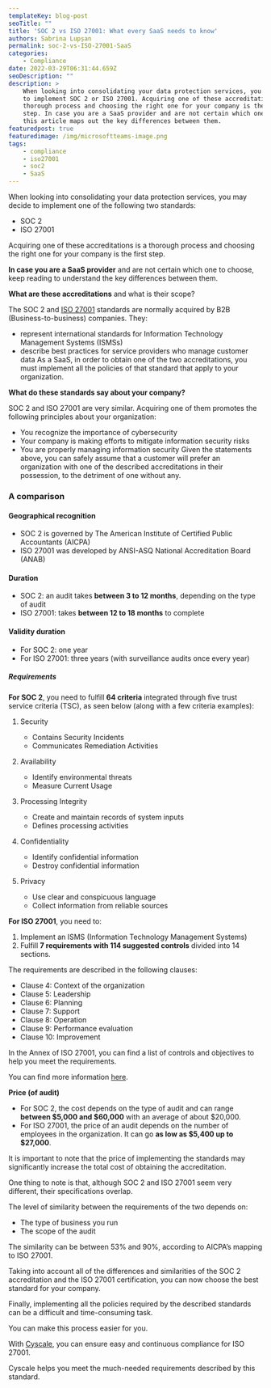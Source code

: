```yaml
---
templateKey: blog-post
seoTitle: ""
title: 'SOC 2 vs ISO 27001: What every SaaS needs to know'
authors: Sabrina Lupșan
permalink: soc-2-vs-ISO-27001-SaaS
categories:
    - Compliance
date: 2022-03-29T06:31:44.659Z
seoDescription: ""
description: >
    When looking into consolidating your data protection services, you may decide
    to implement SOC 2 or ISO 27001. Acquiring one of these accreditations is a
    thorough process and choosing the right one for your company is the first
    step. In case you are a SaaS provider and are not certain which one to choose,
    this article maps out the key differences between them.
featuredpost: true
featuredimage: /img/microsoftteams-image.png
tags:
    - compliance
    - iso27001
    - soc2
    - SaaS
---
```


When looking into consolidating your data protection services, you may decide to implement one of the following two standards:

-   SOC 2
-   ISO 27001

Acquiring one of these accreditations is a thorough process and choosing the right one for your company is the first step.

**In case you are a SaaS provider** and are not certain which one to choose, keep reading to understand the key differences between them.

**What are these accreditations** and what is their scope?

The SOC 2 and [ISO 27001](https://cyscale.com/use-cases/iso-27001-compliance/) standards are normally acquired by B2B (Business-to-business) companies.
They:

-   represent international standards for Information Technology Management Systems (ISMSs)
-   describe best practices for service providers who manage customer data
    As a SaaS, in order to obtain one of the two accreditations, you must implement all the policies of that standard that apply to your organization.

**What do these standards say about your company?**

SOC 2 and ISO 27001 are very similar.
Acquiring one of them promotes the following principles about your organization:

-   You recognize the importance of cybersecurity
-   Your company is making efforts to mitigate information security risks
-   You are properly managing information security
    Given the statements above, you can safely assume that a customer will prefer an organization with one of the described accreditations in their possession, to the detriment of one without any.

### A comparison

#### Geographical recognition

-   SOC 2 is governed by The American Institute of Certified Public Accountants (AICPA)
-   ISO 27001 was developed by ANSI-ASQ National Accreditation Board (ANAB)

#### Duration

-   SOC 2: an audit takes **between 3 to 12 months**, depending on the type of audit
-   ISO 27001: takes **between 12 to 18 months** to complete

#### Validity duration

-   For SOC 2: one year
-   For ISO 27001: three years (with surveillance audits once every year)

##### Requirements

**For SOC 2**, you need to fulfill **64 criteria** integrated through five trust service criteria (TSC), as seen below (along with a few criteria examples):

1. Security

    - Contains Security Incidents
    - Communicates Remediation Activities

2. Availability

    - Identify environmental threats
    - Measure Current Usage

3. Processing Integrity

    - Create and maintain records of system inputs
    - Defines processing activities

4. Confidentiality

    - Identify confidential information
    - Destroy confidential information

5. Privacy

    - Use clear and conspicuous language
    - Collect information from reliable sources

**For ISO 27001**, you need to:

1. Implement an ISMS (Information Technology Management Systems)
2. Fulfill **7 requirements with 114 suggested controls** divided into 14 sections.

The requirements are described in the following clauses:

-   Clause 4: Context of the organization
-   Clause 5: Leadership
-   Clause 6: Planning
-   Clause 7: Support
-   Clause 8: Operation
-   Clause 9: Performance evaluation
-   Clause 10: Improvement

In the Annex of ISO 27001, you can find a list of controls and objectives to help you meet the requirements.

You can find more information [here](https://cyscale.com/blog/ISO-27001-certification-standard-policies-procedures/).

**Price (of audit)**

-   For SOC 2, the cost depends on the type of audit and can range **between $5,000 and $60,000** with an average of about $20,000.
-   For ISO 27001, the price of an audit depends on the number of employees in the organization. It can go **as low as $5,400 up to $27,000**.

It is important to note that the price of implementing the standards may significantly increase the total cost of obtaining the accreditation.

One thing to note is that, although SOC 2 and ISO 27001 seem very different, their specifications overlap.

The level of similarity between the requirements of the two depends on:

-   The type of business you run
-   The scope of the audit

The similarity can be between 53% and 90%, according to AICPA’s mapping to ISO 27001.

Taking into account all of the differences and similarities of the SOC 2 accreditation and the ISO 27001 certification, you can now choose the best standard for your company.

Finally, implementing all the policies required by the described standards can be a difficult and time-consuming task.

You can make this process easier for you.

With [Cyscale](https://cyscale.com/), you can ensure easy and continuous compliance for ISO 27001.

Cyscale helps you meet the much-needed requirements described by this standard.
